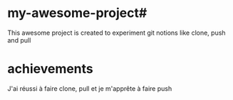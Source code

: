 # my-awesome-project#
This awesome project is created to experiment git notions like clone, push and pull

# achievements #

J'ai réussi à faire clone, pull et je m'apprête à faire push
